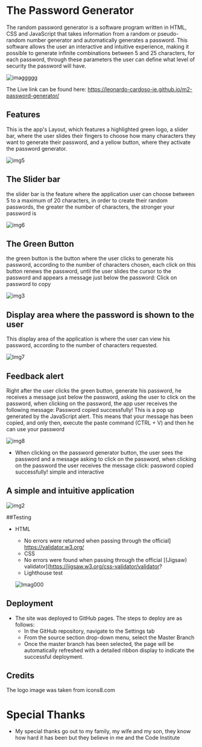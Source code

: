 # The Password Generator

The random password generator is a software program written in HTML, CSS and JavaScript that takes information from a random or pseudo-random number generator and automatically generates a password. This software allows the user an interactive and intuitive experience, making it possible to generate infinite combinations between 5 and 25 characters, for each password, through these parameters the user can define what level of security the password will have.


![imaggggg](https://user-images.githubusercontent.com/96269648/187073219-7d194f46-ad65-4879-9104-a1c6f1fba925.png)

The Live link can be found here:  https://leonardo-cardoso-ie.github.io/m2-password-generator/







## Features 

This is the app's Layout, which features a highlighted green logo, a slider bar, where the user slides their fingers to choose how many characters they want to generate their password, and a yellow button, where they activate the password generator.

 ![img5](https://user-images.githubusercontent.com/96269648/210232469-887e0364-d25d-4fc7-abe3-d6cf04d72cce.png)
    
 
 
## The Slider bar


the slider bar is the feature where the application user can choose between 5 to a maximum of 20 characters, in order to create their random passwords, the greater the number of characters, the stronger your password is

![img6](https://user-images.githubusercontent.com/96269648/210233137-f73119c9-d5e1-40c8-8e61-79e8b7e808b2.png)


## The Green Button

 
the green button is the button where the user clicks to generate his password, according to the number of characters chosen, each click on this button renews the password, until the user slides the cursor to the password and appears a message just below the password: Click on password to copy

  

![img3](https://user-images.githubusercontent.com/96269648/187069678-3822e217-12ca-406c-a9fe-895bdcc09cb8.png)


## Display area where the password is shown to the user



This display area of the application is where the user can view his password, according to the number of characters requested.


 ![Img7](https://user-images.githubusercontent.com/96269648/210238120-bbe1050b-a8da-4f06-ac92-d007e47bda02.png)
 
 
## Feedback alert

Right after the user clicks the green button, generate his password, he receives a message just below the password, asking the user to click on the password, when clicking on the password, the app user receives the following message: Password copied successfully!
This is a pop up generated by the JavaScript alert.
This means that your message has been copied, and only then, execute the paste command (CTRL + V) and then he can use your password
 
  ![img8](https://user-images.githubusercontent.com/96269648/210238456-24a675ba-9db1-464b-92d8-716ccc30270c.png)


  - When clicking on the password generator button, the user sees the password and a message asking to click on the password, when clicking on the password the user receives the message click: password copied successfully! simple and interactive
  


## A simple and intuitive application

   ![img2](https://user-images.githubusercontent.com/96269648/210241401-4fb71505-2cf5-4cb6-808f-d234e7df2795.png)

 ##Testing
- HTML
  - No errors were returned when passing through the official] https://validator.w3.org/
  - CSS
  - No errors were found when passing through the official [(Jigsaw) validator](https://jigsaw.w3.org/css-validator/validator?
  - Lighthouse test
  
  ![Imag000](https://user-images.githubusercontent.com/96269648/187071421-14520190-3e09-4700-a7a6-4aac6381319a.png)

  
## Deployment


- The site was deployed to GitHub pages. The steps to deploy are as follows: 
  - In the GitHub repository, navigate to the Settings tab 
  - From the source section drop-down menu, select the Master Branch
  - Once the master branch has been selected, the page will be automatically refreshed with a detailed ribbon display to indicate the successful deployment. 



## Credits 

The logo image was taken from icons8.com


# Special Thanks

- My special thanks go out to my family, my wife and my son, they know how hard it has been but they believe in me and the Code Institute 
